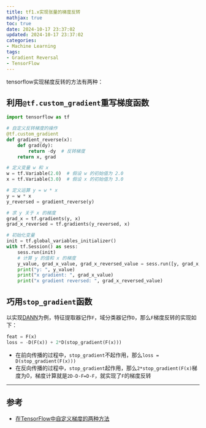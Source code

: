 ```yaml
---
title: tf1.x实现张量的梯度反转
mathjax: true
toc: true
date: 2024-10-17 23:37:02
updated: 2024-10-17 23:37:02
categories:
- Machine Learning
tags:
- Gradient Reversal
- TensorFlow
---
```


tensorflow实现梯度反转的方法有两种：

<!--more-->

## 利用`@tf.custom_gradient`重写梯度函数
```python
import tensorflow as tf

# 自定义反转梯度的操作
@tf.custom_gradient
def gradient_reverse(x):
    def grad(dy):
        return -dy  # 反转梯度
    return x, grad

# 定义变量 w 和 x
w = tf.Variable(2.0)  # 假设 w 的初始值为 2.0
x = tf.Variable(3.0)  # 假设 x 的初始值为 3.0

# 定义运算 y = w * x
y = w * x
y_reversed = gradient_reverse(y)

# 求 y 关于 x 的梯度
grad_x = tf.gradients(y, x)
grad_x_reversed = tf.gradients(y_reversed, x)

# 初始化变量
init = tf.global_variables_initializer()
with tf.Session() as sess:
    sess.run(init)
    # 计算 y 的值和 x 的梯度
    y_value, grad_x_value, grad_x_reversed_value = sess.run([y, grad_x, grad_x_reversed])
    print("y: ", y_value)
    print("x gradient: ", grad_x_value)
    print("x gradient reversed: ", grad_x_reversed_value)
```

## 巧用`stop_gradient`函数
以实现[DANN](https://transformerswsz.github.io/2024/09/24/DANN-GRL/)为例，特征提取器记作`F`，域分类器记作`D`，那么`F`梯度反转的实现如下：
```python
feat = F(x)
loss = -D(F(x)) + 2*D(stop_gradient(F(x)))
```
- 在前向传播的过程中，`stop_gradient`不起作用，那么`loss = D(stop_gradient(F(x)))`
- 在反向传播的过程中，`stop_gradient`起作用，那么`2*stop_gradient(F(x)`梯度为0，梯度计算就是`2D-D-F=D-F`，就实现了`F`的梯度反转

___

## 参考
- [在TensorFlow中自定义梯度的两种方法 ](https://www.cnblogs.com/FesianXu/p/13283799.html)